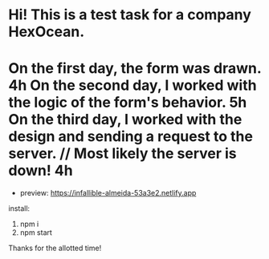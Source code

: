 Hi!
This is a test task for a company HexOcean.
============================================
On the first day, the form was drawn. 4h
On the second day, I worked with the logic of the form's behavior. 5h
On the third day, I worked with the design and sending a request to the server. // Most likely the server is down! 4h
============================================
+ preview: https://infallible-almeida-53a3e2.netlify.app

install:
1) npm i
2) npm start

Thanks for the allotted time!
